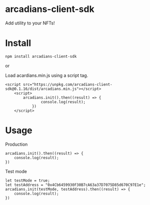 # arcadians-client-sdk

Add utility to your NFTs!

# Install

```
npm install arcadians-client-sdk
```

or

Load acardians.min.js using a script tag.

```
<script src="https://unpkg.com/arcadians-client-sdk@0.1.16/dist/arcadians.min.js"></script>
    <script>
        arcadians.init().then((result) => {
                console.log(result);
            })
    </script>
```

# Usage

Production

```
arcadians.init().then((result) => {
    console.log(result);
})
```

Test mode

```
let testMode = true;
let testAddress = "0x4Cb6459930F30B7cA63a37D7075D85d670C97E1e";
arcadians.init(testMode, testAddress).then((result) => {
    console.log(result);
})
```
